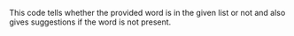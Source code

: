 This code tells whether the provided word is in the given list or not and also gives suggestions if the word is not present.
